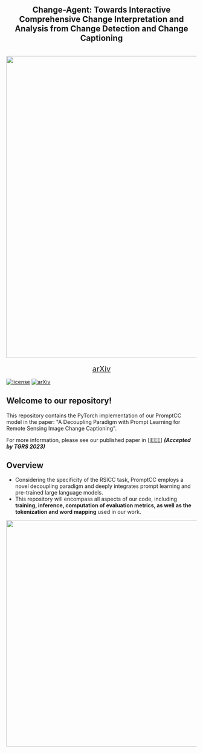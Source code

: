 <div align="center">
    <h2>
        Change-Agent: Towards Interactive Comprehensive Change Interpretation and Analysis from Change Detection and Change Captioning
    </h2>
</div>
<br>
<div align="center">
  <img src="resources/Change_Agent.png" width="800"/>
</div>
<br>
<div align="center">
  <a href="https://arxiv.org/abs/2403.19654">
    <span style="font-size: 20px; ">arXiv</span>
  </a>
</div>

[![license](https://img.shields.io/badge/license-Apache--2.0-green)](LICENSE)
[![arXiv](https://img.shields.io/badge/arXiv-2403.19654-b31b1b.svg)](https://arxiv.org/abs/2403.19646)



## Welcome to our repository! 

This repository contains the PyTorch implementation of our PromptCC model in the paper: "A Decoupling Paradigm with Prompt Learning for Remote Sensing Image Change Captioning". 

For more information, please see our published paper in [[IEEE](https://ieeexplore.ieee.org/document/10271701)]  ***(Accepted by TGRS 2023)***

## Overview
- Considering the specificity of the RSICC task, PromptCC employs a novel decoupling paradigm and deeply integrates prompt learning and pre-trained large language models.
- This repository will encompass all aspects of our code, including **training, inference, computation of evaluation metrics, as well as the tokenization and word mapping** used in our work.

<div align="center">
<img src="./Example/Prompt_CC.png" width="600"></img>
</div>

[//]: # (## Contributions)

[//]: # (- **Decoupling Paradigm**: The previous methods predominantly adhere to the encoder-decoder framework directly borrowed from the image captioning field, overlooking the specificity of the RSICC task. Unlike that, we propose a decoupling paradigm to decouple the RSICC task into two issues: whether and what changes have occurred. Specifically, we propose a pure Transformer-based model in which an image-level classifier and a feature-level encoder are employed to address the above two issues. The experiments validate the effectiveness of our approach. Furthermore, in Section IV-G, we discuss the advantages of our decoupling paradigm to demonstrate that the new paradigm has a broad prospect and is more proper than the previous coupled paradigm for the RSICC task.)

[//]: # (- **Integration of prompt learning and pre-trained large language models**: To our knowledge, we are the **first** to introduce prompt learning and the LLM into the RSICC task. To fully exploit their potential in the RSICC task, we propose a multi-prompt learning strategy which can effectively exploit the powerful abilities of the pre-trained LLM, and prompt the LLM to know whether changes exist and generate captions. Unlike the previous methods, our method can generate plausible captions without retraining a language decoder from scratch as the caption generator. Lastly, with the recent emergence of various LLMs, we believe that LLMs will attract broader attention in the remote sensing community in the forthcoming years. We aspire for our paper to inspire future advancements in remote sensing research.)

[//]: # (- **Experiments**: Experiments show that our decoupling paradigm and the multi-prompt learning strategy are effective and our model achieves SOTA performance with a significant improvement. Besides, an additional experiment demonstrates our decoupling paradigm is more proper than the previous coupled paradigm for the RSICC task.)

